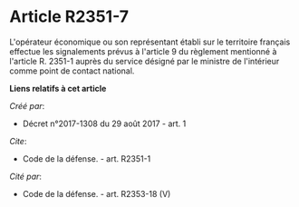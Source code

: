 # Article R2351-7

L'opérateur économique ou son représentant établi sur le territoire français effectue les signalements prévus à l'article 9
du règlement mentionné à l'article R. 2351-1 auprès du service désigné par le ministre de l'intérieur comme point de contact
national.

**Liens relatifs à cet article**

_Créé par_:

  - Décret n°2017-1308 du 29 août 2017 - art. 1

_Cite_:

  - Code de la défense. - art. R2351-1

_Cité par_:

  - Code de la défense. - art. R2353-18 (V)

